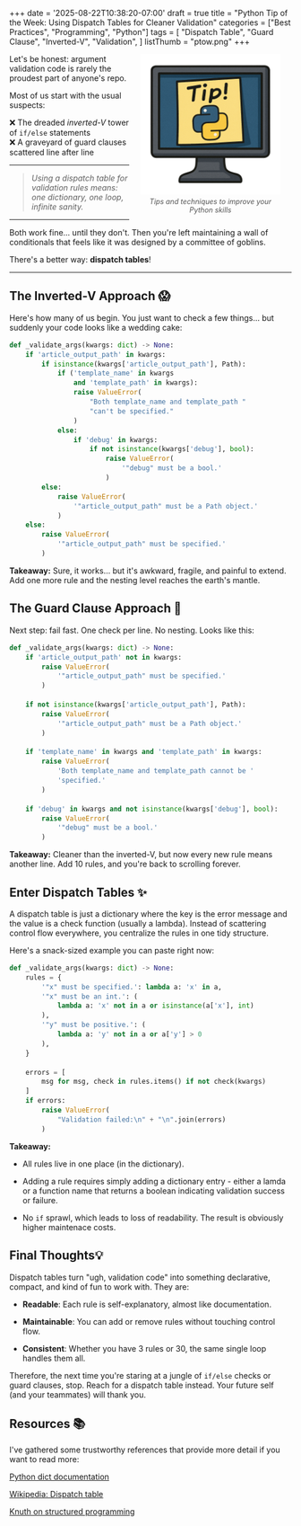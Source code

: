 +++
date = '2025-08-22T10:38:20-07:00'
draft = true
title = "Python Tip of the Week: Using Dispatch Tables for Cleaner Validation"
categories = ["Best Practices", "Programming", "Python"]
tags = [
    "Dispatch Table",
    "Guard Clause",
    "Inverted-V",
    "Validation",
]
listThumb = "ptow.png"
+++

<figure style="float: right; margin: 0 20px 10px 20px; width: 250px; text-align: center;">
  <img src="./ptow-trans.png" alt="Python Tip of the Week logo: Python Post-it note on monitor" width="250" style="display: block; margin: 0 auto;">
  <figcaption style="font-size: 0.9em; color: #555; margin-top: 5px;">
    <em>Tips and techniques to improve your Python skills</em>
  </figcaption>
</figure>

Let's be honest: argument validation code is rarely the proudest part of anyone's repo.  

Most of us start with the usual suspects:  

❌ The dreaded *inverted-V* tower of `if/else` statements  
❌ A graveyard of guard clauses scattered line after line  

---

> *Using a dispatch table for validation rules means: one dictionary, one loop, infinite sanity.*

---


Both work fine… until they don't. Then you're left maintaining a wall of conditionals that feels like it was designed by a committee of goblins.  

There's a better way: **dispatch tables**!

<!--more-->

---

## The Inverted-V Approach 😱

Here's how many of us begin. You just want to check a few things… but suddenly your code looks like a wedding cake:

```python
def _validate_args(kwargs: dict) -> None:
    if 'article_output_path' in kwargs:
        if isinstance(kwargs['article_output_path'], Path):
            if ('template_name' in kwargs
                and 'template_path' in kwargs):
                raise ValueError(
                    "Both template_name and template_path "
                    "can't be specified."
                )
            else:
                if 'debug' in kwargs:
                    if not isinstance(kwargs['debug'], bool):
                        raise ValueError(
                            '"debug" must be a bool.'
                        )
        else:
            raise ValueError(
                '"article_output_path" must be a Path object.'
            )
    else:
        raise ValueError(
            '"article_output_path" must be specified.'
        )
```

**Takeaway:**
Sure, it works… but it's awkward, fragile, and painful to extend. Add one more rule and the nesting level reaches the earth's mantle.

## The Guard Clause Approach 😬

Next step: fail fast. One check per line. No nesting. Looks like this:

```python
def _validate_args(kwargs: dict) -> None:
    if 'article_output_path' not in kwargs:
        raise ValueError(
            '"article_output_path" must be specified.'
        )

    if not isinstance(kwargs['article_output_path'], Path):
        raise ValueError(
            '"article_output_path" must be a Path object.'
        )

    if 'template_name' in kwargs and 'template_path' in kwargs:
        raise ValueError(
            'Both template_name and template_path cannot be '
            'specified.'
        )

    if 'debug' in kwargs and not isinstance(kwargs['debug'], bool):
        raise ValueError(
            '"debug" must be a bool.'
        )

```

**Takeaway:**
Cleaner than the inverted-V, but now every new rule means another line. Add 10 rules, and you're back to scrolling forever.

## Enter Dispatch Tables ✨

A dispatch table is just a dictionary where the key is the error message and the value is a check function (usually a lambda).
Instead of scattering control flow everywhere, you centralize the rules in one tidy structure.

Here's a snack-sized example you can paste right now:

```python
def _validate_args(kwargs: dict) -> None:
    rules = {
        '"x" must be specified.': lambda a: 'x' in a,
        '"x" must be an int.': (
            lambda a: 'x' not in a or isinstance(a['x'], int)
        ),
        '"y" must be positive.': (
            lambda a: 'y' not in a or a['y'] > 0
        ),
    }

    errors = [
        msg for msg, check in rules.items() if not check(kwargs)
    ]
    if errors:
        raise ValueError(
            "Validation failed:\n" + "\n".join(errors)
        )

```

**Takeaway:**

- All rules live in one place (in the dictionary).

- Adding a rule requires simply adding a dictionary entry - either a lamda or a function name that returns a boolean indicating validation success or failure.

- No `if` sprawl, which leads to loss of readability. The result is obviously higher maintenace costs.

## Final Thoughts💡

Dispatch tables turn "ugh, validation code" into something declarative, compact, and kind of fun to work with. They are: 

- **Readable**: Each rule is self-explanatory, almost like documentation.

- **Maintainable**: You can add or remove rules without touching control flow.

- **Consistent**: Whether you have 3 rules or 30, the same single loop handles them all.

Therefore, the next time you're staring at a jungle of `if/else` checks or guard clauses, stop.
Reach for a dispatch table instead. Your future self (and your teammates) will thank you.

## Resources 📚

I've gathered some trustworthy references that provide more detail if you want to read more:

[Python dict documentation](https://docs.python.org/3/library/stdtypes.html#dict)

[Wikipedia: Dispatch table](https://en.wikipedia.org/wiki/Dispatch_table)

[Knuth on structured programming](https://en.wikipedia.org/wiki/Structured_programming)
